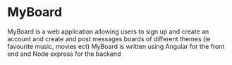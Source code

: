 # MyBoard
MyBoard is a web application allowing users to sign up and create an account and create and post messages boards of different themes (ie favourite music, movies ect)
MyBoard is written using Angular for the front end and Node express for the backend 
